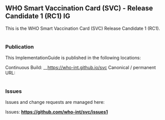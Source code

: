 WHO Smart Vaccination Card (SVC) - Release Candidate 1 (RC1) IG
---
This is the WHO Smart Vaccination Card (SVC) Release Candidate 1 (RC1).
<br> </br>
###
### Publication
This ImplementationGuide is published in the following locations:

Continuous Build: __https://who-int.github.io/svc
Canonical / permanent URL: 
<br> </br>

### Issues
Issues and change requests are managed here:  

Issues:  __https://github.com/who-int/svc/issues1__  
